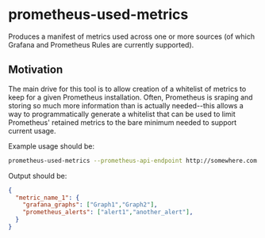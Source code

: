 prometheus-used-metrics
===

Produces a manifest of metrics used across one or more sources (of which Grafana and Prometheus Rules are currently supported).

Motivation
---

The main drive for this tool is to allow creation of a whitelist of metrics to keep for a given Prometheus installation. Often,
Prometheus is sraping and storing so much more information than is actually needed--this allows a way to programmatically generate
a whitelist that can be used to limit Prometheus' retained metrics to the bare minimum needed to support current usage.

Example usage should be:

```sh
prometheus-used-metrics --prometheus-api-endpoint http://somewhere.com --grafana-api-endpoint http://grafana.something --grafana-credentials "Blah3asdfashdasdfnafsdfasdf"
```

Output should be:

```json
{
  "metric_name_1": {
    "grafana_graphs": ["Graph1","Graph2"],
    "prometheus_alerts": ["alert1","another_alert"],
  }
}
```